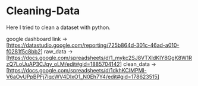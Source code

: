 # Cleaning-Data
Here I tried to clean a dataset with python.

google dashboard link -> [https://datastudio.google.com/reporting/725b864d-301c-46ad-a010-f0281f5c8bb2]
raw_data              -> [https://docs.google.com/spreadsheets/d/1_mykc2SJ8VTXldKIY8GgK8W1RzQ7LoUuAP3CJqy_oLM/edit#gid=1885704142]
clean_data            -> [https://docs.google.com/spreadsheets/d/1dkhKCIMPMl-V6aOvUPpBPFj7lqcWV4DIxO1_N0Eh7Y4/edit#gid=178623515]
